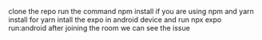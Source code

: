 clone the repo 
run the command npm install if you are using npm and yarn install for yarn 
intall the expo in android device
and run npx expo run:android
after joining the room we can see the issue
